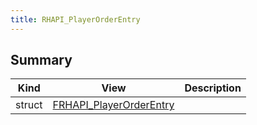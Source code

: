 ```yaml
---
title: RHAPI_PlayerOrderEntry
---
```


## Summary
| Kind | View | Description |
|------|------|-------------|
|struct|[FRHAPI_PlayerOrderEntry](/unreal-plugins/all/structfrhapi__playerorderentry/#structFRHAPI__PlayerOrderEntry)||
